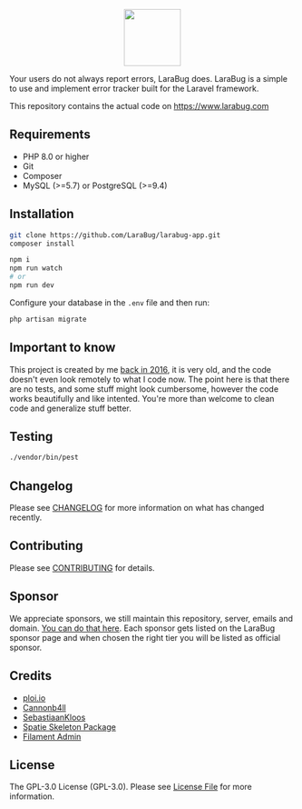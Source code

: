<p align="center"><a href="https://www.larabug.com" target="_blank"><img src="https://www.larabug.com/images/larabug-logo-small.png" width="100"></a></p>

Your users do not always report errors, LaraBug does. LaraBug is a simple to use and implement error tracker built for the Laravel framework.

This repository contains the actual code on https://www.larabug.com

## Requirements

* PHP 8.0 or higher
* Git
* Composer
* MySQL (>=5.7) or PostgreSQL (>=9.4)

## Installation

```bash
git clone https://github.com/LaraBug/larabug-app.git
composer install

npm i
npm run watch
# or
npm run dev
```

Configure your database in the `.env` file and then run:

```bash
php artisan migrate
```

## Important to know

This project is created by me [back in 2016](https://laraveldaily.com/dennis-larabug-growing-faster-imagine/), it is very old, and the code doesn't even look remotely to what I code now. The point here
is that there are no tests, and some stuff might look cumbersome, however the code works beautifully and like intented. You're more than welcome to clean code
and generalize stuff better.

## Testing

```bash
./vendor/bin/pest
```

## Changelog

Please see [CHANGELOG](CHANGELOG.md) for more information on what has changed recently.

## Contributing

Please see [CONTRIBUTING](.github/CONTRIBUTING.md) for details.

## Sponsor

We appreciate sponsors, we still maintain this repository, server, emails and domain. [You can do that here](https://github.com/sponsors/Cannonb4ll).
Each sponsor gets listed on the LaraBug sponsor page and when chosen the right tier you will be listed as official sponsor.

## Credits

- [ploi.io](https://ploi.io/?ref=larabug-app-github)
- [Cannonb4ll](https://github.com/cannonb4ll)
- [SebastiaanKloos](https://github.com/SebastiaanKloos)
- [Spatie Skeleton Package](https://github.com/spatie/package-skeleton-laravel)
- [Filament Admin](https://filamentadmin.com/?ref=https://github.com/LaraBug/larabug-app)

## License

The GPL-3.0 License (GPL-3.0). Please see [License File](LICENSE.md) for more information.
